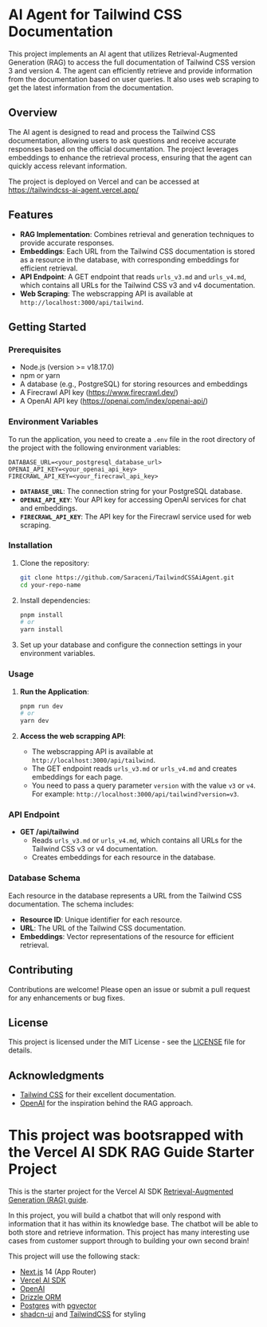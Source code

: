 # AI Agent for Tailwind CSS Documentation

This project implements an AI agent that utilizes Retrieval-Augmented Generation (RAG) to access the full documentation of Tailwind CSS version 3 and version 4. The agent can efficiently retrieve and provide information from the documentation based on user queries. It also uses web scraping to get the latest information from the documentation.

## Overview

The AI agent is designed to read and process the Tailwind CSS documentation, allowing users to ask questions and receive accurate responses based on the official documentation. The project leverages embeddings to enhance the retrieval process, ensuring that the agent can quickly access relevant information.

The project is deployed on Vercel and can be accessed at https://tailwindcss-ai-agent.vercel.app/

## Features

- **RAG Implementation**: Combines retrieval and generation techniques to provide accurate responses.
- **Embeddings**: Each URL from the Tailwind CSS documentation is stored as a resource in the database, with corresponding embeddings for efficient retrieval.
- **API Endpoint**: A GET endpoint that reads `urls_v3.md` and `urls_v4.md`, which contains all URLs for the Tailwind CSS v3 and v4 documentation.
- **Web Scraping**: The webscrapping API is available at `http://localhost:3000/api/tailwind`.
## Getting Started

### Prerequisites

- Node.js (version >= v18.17.0)
- npm or yarn
- A database (e.g., PostgreSQL) for storing resources and embeddings
- A Firecrawl API key (https://www.firecrawl.dev/)
- A OpenAI API key (https://openai.com/index/openai-api/)

### Environment Variables

To run the application, you need to create a `.env` file in the root directory of the project with the following environment variables:

```plaintext
DATABASE_URL=<your_postgresql_database_url>
OPENAI_API_KEY=<your_openai_api_key>
FIRECRAWL_API_KEY=<your_firecrawl_api_key>
```

- **`DATABASE_URL`**: The connection string for your PostgreSQL database.
- **`OPENAI_API_KEY`**: Your API key for accessing OpenAI services for chat and embeddings.
- **`FIRECRAWL_API_KEY`**: The API key for the Firecrawl service used for web scraping.

### Installation

1. Clone the repository:
   ```bash
   git clone https://github.com/Saraceni/TailwindCSSAiAgent.git
   cd your-repo-name
   ```

2. Install dependencies:
   ```bash
   pnpm install
   # or
   yarn install
   ```

3. Set up your database and configure the connection settings in your environment variables.

### Usage

1. **Run the Application**:
   ```bash
   pnpm run dev
   # or
   yarn dev
   ```

2. **Access the web scrapping API**:
   - The webscrapping API is available at `http://localhost:3000/api/tailwind`.
   - The GET endpoint reads `urls_v3.md` or `urls_v4.md` and creates embeddings for each page.
   - You need to pass a query parameter `version` with the value `v3` or `v4`. For example: `http://localhost:3000/api/tailwind?version=v3`.

### API Endpoint

- **GET /api/tailwind**
  - Reads `urls_v3.md` or `urls_v4.md`, which contains all URLs for the Tailwind CSS v3 or v4 documentation.
  - Creates embeddings for each resource in the database.

### Database Schema

Each resource in the database represents a URL from the Tailwind CSS documentation. The schema includes:

- **Resource ID**: Unique identifier for each resource.
- **URL**: The URL of the Tailwind CSS documentation.
- **Embeddings**: Vector representations of the resource for efficient retrieval.

## Contributing

Contributions are welcome! Please open an issue or submit a pull request for any enhancements or bug fixes.

## License

This project is licensed under the MIT License - see the [LICENSE](LICENSE) file for details.

## Acknowledgments

- [Tailwind CSS](https://tailwindcss.com/) for their excellent documentation.
- [OpenAI](https://openai.com/) for the inspiration behind the RAG approach.


# This project was bootsrapped with the Vercel AI SDK RAG Guide Starter Project

This is the starter project for the Vercel AI SDK [Retrieval-Augmented Generation (RAG) guide](https://sdk.vercel.ai/docs/guides/rag-chatbot).

In this project, you will build a chatbot that will only respond with information that it has within its knowledge base. The chatbot will be able to both store and retrieve information. This project has many interesting use cases from customer support through to building your own second brain!

This project will use the following stack:

- [Next.js](https://nextjs.org) 14 (App Router)
- [Vercel AI SDK](https://sdk.vercel.ai/docs)
- [OpenAI](https://openai.com)
- [Drizzle ORM](https://orm.drizzle.team)
- [Postgres](https://www.postgresql.org/) with [ pgvector ](https://github.com/pgvector/pgvector)
- [shadcn-ui](https://ui.shadcn.com) and [TailwindCSS](https://tailwindcss.com) for styling

